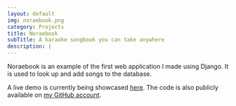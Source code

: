 ```yaml
---
layout: default
img: noraebook.png
category: Projects
title: Noraebook
subTitle: A karaoke songbook you can take anywhere
description: |
---
```

Noraebook is an example of the first web application I made using Django. It is used to look up and add songs to the database.

A live demo is currently being showcased [here](http://noraebook.benjaminkmiller.com). The code is also publicly available on [my GitHub account](https://github.com/benjiyamin).
